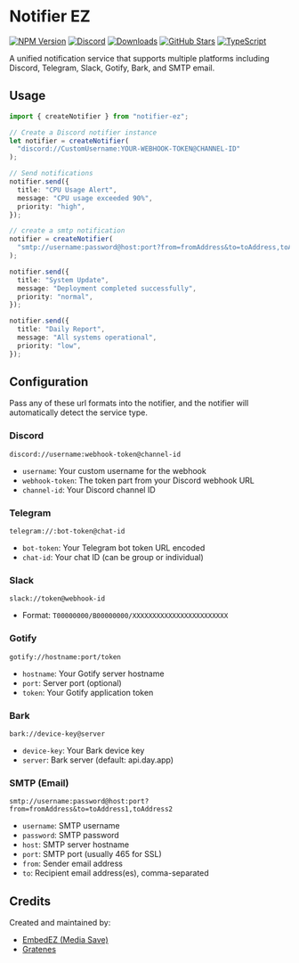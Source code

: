 # Notifier EZ

[![NPM Version](https://img.shields.io/npm/v/notifier-ez.svg)](https://www.npmjs.com/package/notifier-ez) [![Discord](https://img.shields.io/discord/1030386110519586846?color=7289da&label=Discord&logo=discord&logoColor=white)](https://discord.gg/DmfATtvbrB) [![Downloads](https://img.shields.io/npm/dm/notifier-ez.svg)](https://www.npmjs.com/package/notifier-ez) [![GitHub Stars](https://img.shields.io/github/stars/embedez/notifier-ez.svg)](https://github.com/embedez/notifier-ez/stargazers) [![TypeScript](https://img.shields.io/badge/TypeScript-Ready-blue.svg)](https://www.typescriptlang.org/)



A unified notification service that supports multiple platforms including Discord, Telegram, Slack, Gotify, Bark, and SMTP email.

## Usage

```typescript
import { createNotifier } from "notifier-ez";

// Create a Discord notifier instance
let notifier = createNotifier(
  "discord://CustomUsername:YOUR-WEBHOOK-TOKEN@CHANNEL-ID"
);

// Send notifications
notifier.send({
  title: "CPU Usage Alert",
  message: "CPU usage exceeded 90%",
  priority: "high",
});

// create a smtp notification
notifier = createNotifier(
  "smtp://username:password@host:port?from=fromAddress&to=toAddress,toAddress"
);

notifier.send({
  title: "System Update",
  message: "Deployment completed successfully",
  priority: "normal",
});

notifier.send({
  title: "Daily Report",
  message: "All systems operational",
  priority: "low",
});
```

## Configuration

Pass any of these url formats into the notifier, and the notifier will automatically detect the service type.

### Discord

```properties
discord://username:webhook-token@channel-id
```

- `username`: Your custom username for the webhook
- `webhook-token`: The token part from your Discord webhook URL
- `channel-id`: Your Discord channel ID

### Telegram

```properties
telegram://:bot-token@chat-id
```

- `bot-token`: Your Telegram bot token URL encoded
- `chat-id`: Your chat ID (can be group or individual)

### Slack

```properties
slack://token@webhook-id
```

- Format: `T00000000/B00000000/XXXXXXXXXXXXXXXXXXXXXXXX`

### Gotify

```properties
gotify://hostname:port/token
```

- `hostname`: Your Gotify server hostname
- `port`: Server port (optional)
- `token`: Your Gotify application token

### Bark

```properties
bark://device-key@server
```

- `device-key`: Your Bark device key
- `server`: Bark server (default: api.day.app)

### SMTP (Email)

```properties
smtp://username:password@host:port?from=fromAddress&to=toAddress1,toAddress2
```

- `username`: SMTP username
- `password`: SMTP password
- `host`: SMTP server hostname
- `port`: SMTP port (usually 465 for SSL)
- `from`: Sender email address
- `to`: Recipient email address(es), comma-separated

## Credits

Created and maintained by:
- [EmbedEZ (Media Save)](https://github.com/embedez)
- [Gratenes](https://github.com/Gratenes)